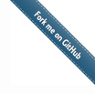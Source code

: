 <xmp theme="spacelab" style="display:none;">
  <meta name="description" content="">

<h1 class="title">COINtoolbox</h1> 
   [![DOI](https://zenodo.org/badge/7175/COINtoolbox/COINtoolbox.github.io.svg)](http://dx.doi.org/10.5281/zenodo.16376)
<img src="www/COIN.jpg", class="inline"/>

## Methodology and software for cosmology

<blockquote>
The COsmostatistics INitiative ([COIN](https://asaip.psu.edu/organizations/iaa/iaa-working-group-of-cosmostatistics/)), a working group built within the International Astrostatistics Association
([IAA](https://asaip.psu.edu/organizations/iaa/international-astrostatistics-association-overview
)), aims to create a friendly environment where hands-on collaboration between astronomers,
cosmologists, statisticians and machine learning experts can flourish. COIN is designed to
promote the development of a new family of tools for data exploration in cosmology.
</blockquote>

# *Teddy* and *Happy* photo-z catalogues <img  align="right" src="https://raw.githubusercontent.com/COINtoolbox/photoz_catalogues/master/images/coin.png" width="200"> 


This repository contains the photometric redshift catalogues presented in [Beck et al, 2016]() - *On the realistic validation of photometric redshifts, or why
Teddy will never be Happy*.

This is one of the products of the third edition of the [COIN Residence Program](http://iaacoin.wix.com/crp2016), which took place in August/2016 in Budapest (Hungary). 

Any questions/suggestions should be sent to iaa.coin@gmail.com .


A general overview of both catalogues is given bellow. Check the individual folders for detailed information on the files presented here. 

## *Teddy* 


This catalogue was designed to isolate the effect of limited spectroscopic sample coverage in colour/magnitude space.

It is constructed from the [SDSS DR12](http://www.sdss.org/dr12/) spectroscopic sample and is maintained by [Chieh-An Lin](http://linc.tw/) (CEA, France) 

## *Happy*


This catalogue was designed to reproduce the effect of distinct photometric error distributions and their convolution with colour/magnitude space coverage between the spectroscopic and photometric samples. 

All photometry was taken from [SDSS DR12](http://www.sdss.org/dr12/), and spectroscopy was gathered from a set of different sources (see  [Beck et al, 2016]() for further details). 

*Happy* is maintained by [Robert Beck](https://github.com/beckrob) (ELTE, Hungary).

 <a href="https://github.com/COINtoolbox/photoz_catalogues" class="btn btn-primary">GitHub</a>
 


## Approximate Bayesian Computation
[![arxiv](http://img.shields.io/badge/arXiv-1504.06129-lightgrey.svg?style=plastic)](http://arxiv.org/abs/1504.06129)

>Approximate Bayesian Computation (ABC) enables the statistical analysis of
stochastic models for complex physical systems in cases where the true
likelihood function is unknown, unavailable, or computationally expensive.
ABC relies on the forward simulation of mock data rather than the
specification of a likelihood function.  The CosmoABC code was originally designed for cosmological parameter inference from galaxy clusters number counts based on Sunyaev-Zel’dovich measurements. 
Nevertheless, the user can easily take advantage of the ABC sampler along with his/her own simulator, as well as test personalized prior distributions, summary statistics and distance functions.

 <a href="http://adsabs.harvard.edu/cgi-bin/bib_query?arXiv:1504.06129" class="btn btn-primary">Link to ADS</a>
<a href="http://cosmoabc.readthedocs.org/en/latest/" class="btn btn-primary">Tutorial</a> 
 <a href="https://pypi.python.org/pypi/CosmoABC" class="btn btn-primary">Package</a> 
 
 ## Generalized Linear Models in Astronomy

> Statistical methods play a central role  to fully exploit astronomical catalogues and an  efficient  data analysis requires astronomers  to go beyond the traditional Gaussian-based models. This projects illustrates the power of generalized linear models (GLMs) for astronomical community,  from a Bayesian perspective.  Applications range from modelling star formation activity (logistic regression), globular cluster population (negative binomial regression), photometric redshifts (gamma regression), exoplanets multiplicity (Poisson regression), and so forth.

### Binomial Regression
[![arxiv](http://img.shields.io/badge/arXiv-1409.7696-lightgrey.svg?style=plastic)](http://arxiv.org/abs/1409.7696)


>Suited to handle binary or proportional  data, also called absence and presence data. For example AGN activity, star-galaxy separation, fraction of bars in a galaxy, scape fraction, etc. 

 <a href="http://adsabs.harvard.edu/abs/2014arXiv1409.7696D" class="btn btn-primary">Link to ADS</a> 


### Gamma Regression
[![arxiv](http://img.shields.io/badge/arXiv-1409.7699-lightgrey.svg?style=plastic)](http://arxiv.org/abs/1409.7699)

>Suited to handle non-negative continuous variables. Such as photometric redshifts, star formation rate, galaxy mass. The method naturally accounts for heteroskedasticity (non-constant variability). 

 <a href="http://adsabs.harvard.edu/abs/2015A%26C....10...61E" class="btn btn-primary">Link to ADS</a> 
 <a href="http://cosmophotoz.readthedocs.org/en/latest/" class="btn btn-primary">Tutorial</a> 
 <a href="http://ascl.net/1408.018" class="btn btn-primary">Package</a> 
 <a href="https://cosmostatisticsinitiative.shinyapps.io/CosmoPhotoz" class="btn btn-primary">Web App</a> 
### Negative Binomial  Regression
[![arxiv](http://img.shields.io/badge/arXiv-1409.7699-lightgrey.svg?style=plastic)](http://arxiv.org/abs/1506.04792)

>Suited to handle non-negative discrete variables. Such as number of exoplanets, globular cluster population, richness of galaxy clusters, etc.  

 <a href="http://adsabs.harvard.edu/abs/2015MNRAS.453.1928D" class="btn btn-primary">Link to ADS</a> 

## Dimensionality Reduction And Clustering for Unsupervised Learning in Astronomy (DRACULA)
[![arxiv](http://img.shields.io/badge/arXiv-1512.06810-lightgrey.svg?style=plastic)](http://arxiv.org/abs/1512.06810)
>DRACULA classifies objects using dimensionality reduction and clustering. The code has an easy interface and can be applied to separate several types of objects. It is based on tools developed in scikit-learn, with Deep Learning usage requiring also the H2O package.

 <a href="http://adsabs.harvard.edu/cgi-bin/bib_query?arXiv:1512.06810" class="btn btn-primary">Link to ADS</a> 
 <a href="http://ascl.net/1512.009" class="btn btn-primary">Package</a> 


## Analysis of Muldimensional Astronomical DAtasets (AMADA)
[![arxiv](http://img.shields.io/badge/arXiv-1503.07736-lightgrey.svg?style=plastic)](http://arxiv.org/abs/1503.07736)

>AMADA allows an iterative exploration and information retrieval of high-dimensional data sets. This is done by performing a hierarchical clustering analysis for different choices of correlation matrices and by doing a principal components analysis in the original data. Additionally, AMADA provides a set of modern visualization data-mining diagnostics. The user can switch between them using the different tabs.

 <a href="http://adsabs.harvard.edu/abs/2015arXiv150307736D" class="btn btn-primary">Link to ADS</a>
 <a href="http://rafaelsdesouza.github.io/AMADA/" class="btn btn-primary">Package</a> 
 <a href="https://cosmostatisticsinitiative.shinyapps.io/AMADA/" class="btn btn-primary">Web App</a> 
 

---
#### COIN Members on GitHub:
<a href="https://github.com/algolkm" class="btn btn-default">Alberto Krone-Martins</a>
<a href="https://github.com/bbuelens" class="btn btn-default">Bart Buelens</a>
<a href="https://github.com/drArli" class="btn btn-default">Arlindo Trindade</a>
<a href="https://github.com/efeigelson" class="btn btn-default">Eric Feigelson</a>
<a href="https://github.com/emilleishida" class="btn btn-default">Emille Ishida</a>
<a href="https://github.com/gieseke" class="btn btn-default">Fabian Gieseke</a>
<a href="https://github.com/hcc48" class="btn btn-default">Heather Campbell</a>
<a href="https://github.com/hocamachoc" class="btn btn-default">Hugo Camacho</a>
<a href="https://github.com/jonnybazookatone" class="btn btn-default">Jonny Elliott</a>
<a href="https://github.com/JHilbe" class="btn btn-default">Joseph  Hilbe</a>
<a href="https://github.com/DrMud" class="btn btn-default">Madhura Killedar</a>
<a href="https://github.com/mdastro" class="btn btn-default">Maria Luiza Dantas</a>
<a href="https://github.com/pennalima" class="btn btn-default">Mariana Penna-Lima</a>
<a href="https://github.com/Naminoshi" class="btn btn-default">Michel Aguena</a>
<a href="https://github.com/sasdelli" class="btn btn-default">Michele Sasdelli</a>
<a href="https://github.com/migueldvb" class="btn btn-default">Miguel de Val-Borro</a>
<a href="https://github.com/RafaelSdeSouza" class="btn btn-default">Rafael S. de Souza</a>
<a href="https://github.com/rsmiljanic" class="btn btn-default">Rodolfo Smiljanic</a>
<a href="https://github.com/vitenti" class="btn btn-default">Sandro Vitenti</a>
<a href="https://github.com/vbusti" class="btn btn-default">Vinicius C. Busti</a>
<a href="https://github.com/yabebalFantaye" class="btn btn-default">Yabebal Fantaye</a>

#### Contact: <rafael.2706@gmail.com>
</xmp>
<a href="https://github.com/COINtoolbox/COINtoolbox.github.io"><img style="position: fixed; top: 0; right: 0; border: 0; width: 149px; height: 149px; z-index: 1000; margin: 0;" src="images/right-cerulean.png" alt="Fork me on GitHub"></a>

<script src="http://strapdownjs.com/v/0.2/strapdown.js"></script>

